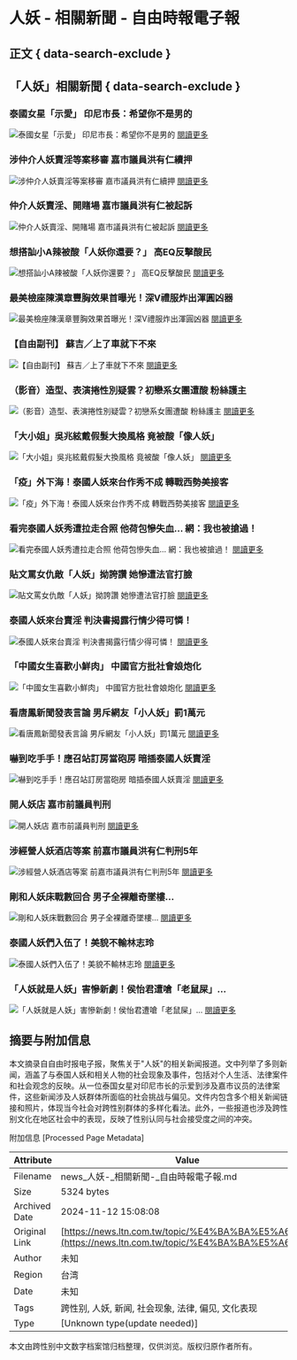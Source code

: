 # 人妖 - 相關新聞 - 自由時報電子報

## 正文 { data-search-exclude }


## 「人妖」相關新聞 { data-search-exclude }

### 泰國女星「示愛」 印尼市長：希望你不是男的
![泰國女星「示愛」 印尼市長：希望你不是男的](https://assets/images/all/default.jpg)
[閱讀更多](https://news.ltn.com.tw/news/world/breakingnews/2006715)

### 涉仲介人妖賣淫等案移審 嘉市議員洪有仁續押
![涉仲介人妖賣淫等案移審 嘉市議員洪有仁續押](https://assets/images/all/default.jpg)
[閱讀更多](https://news.ltn.com.tw/news/society/breakingnews/1975186)

### 仲介人妖賣淫、開賭場 嘉市議員洪有仁被起訴
![仲介人妖賣淫、開賭場 嘉市議員洪有仁被起訴](https://assets/images/all/default.jpg)
[閱讀更多](https://news.ltn.com.tw/news/society/breakingnews/1974440)

### 想搭訕小A辣被酸「人妖你還要？」 高EQ反擊酸民
![想搭訕小A辣被酸「人妖你還要？」 高EQ反擊酸民](https://img.ltn.com.tw/Upload/ent/page/800S/2024/10/18/phpivXUrB.jpg)
[閱讀更多](https://news.ltn.com.tw/news/entertainment/breakingnews/4834540)

### 最美檢座陳漢章豐胸效果首曝光！深V禮服炸出渾圓凶器
![最美檢座陳漢章豐胸效果首曝光！深V禮服炸出渾圓凶器](https://img.ltn.com.tw/Upload/ent/page/800S/2024/06/11/php71piHu.jpg)
[閱讀更多](https://news.ltn.com.tw/news/entertainment/breakingnews/4701785)

### 【自由副刊】 蘇吉／上了車就下不來
![【自由副刊】 蘇吉／上了車就下不來](https://img.ltn.com.tw/Upload/art/page/800S/2023/11/29/35.jpg)
[閱讀更多](https://news.ltn.com.tw/news/art/paper/1617885)

### （影音）造型、表演捲性別疑雲？初戀系女團遭酸 粉絲護主
![（影音）造型、表演捲性別疑雲？初戀系女團遭酸 粉絲護主](https://img.ltn.com.tw/Upload/ent/page/800S/2022/06/24/php0cZ1Uj.jpeg)
[閱讀更多](https://news.ltn.com.tw/news/entertainment/breakingnews/3970534)

### 「大小姐」吳兆絃戴假髮大換風格 竟被酸「像人妖」
![「大小姐」吳兆絃戴假髮大換風格 竟被酸「像人妖」](https://img.ltn.com.tw/Upload/ent/page/800S/2021/06/24/php5SPkav.jpg)
[閱讀更多](https://news.ltn.com.tw/news/entertainment/breakingnews/3581491)

### 「疫」外下海！泰國人妖來台作秀不成 轉戰西勢美接客
![「疫」外下海！泰國人妖來台作秀不成 轉戰西勢美接客](https://img.ltn.com.tw/Upload/news/600/2020/10/09/phpdxvYKf.jpg)
[閱讀更多](https://news.ltn.com.tw/news/society/breakingnews/3316630)

### 看完泰國人妖秀遭拉走合照 他荷包慘失血... 網：我也被搶過！
![看完泰國人妖秀遭拉走合照 他荷包慘失血... 網：我也被搶過！](https://img.ltn.com.tw/Upload/news/600/2019/12/24/phpimHYQS.jpg)
[閱讀更多](https://news.ltn.com.tw/news/life/breakingnews/3018889)

### 貼文罵女仇敵「人妖」拗誇讚 她慘遭法官打臉
![貼文罵女仇敵「人妖」拗誇讚 她慘遭法官打臉](https://img.ltn.com.tw/Upload/news/600/2019/07/20/2859137_1.jpg)
[閱讀更多](https://news.ltn.com.tw/news/society/breakingnews/2859137)

### 泰國人妖來台賣淫 判決書揭露行情少得可憐！
![泰國人妖來台賣淫 判決書揭露行情少得可憐！](https://img.ltn.com.tw/Upload/news/600/2019/01/10/2667812_2.jpg)
[閱讀更多](https://news.ltn.com.tw/news/society/breakingnews/2667812)

### 「中國女生喜歡小鮮肉」 中國官方批社會娘炮化
![「中國女生喜歡小鮮肉」 中國官方批社會娘炮化](https://assets/images/all/default.jpg)
[閱讀更多](https://news.ltn.com.tw/news/world/breakingnews/2544225)

### 看唐鳳新聞發表言論 男斥網友「小人妖」罰1萬元
![看唐鳳新聞發表言論 男斥網友「小人妖」罰1萬元](https://assets/images/all/default.jpg)
[閱讀更多](https://news.ltn.com.tw/news/society/breakingnews/2363792)

### 嚇到吃手手！應召站訂房當砲房 暗插泰國人妖賣淫
![嚇到吃手手！應召站訂房當砲房 暗插泰國人妖賣淫](https://assets/images/all/default.jpg)
[閱讀更多](https://news.ltn.com.tw/news/society/breakingnews/2250913)

### 開人妖店 嘉市前議員判刑
![開人妖店 嘉市前議員判刑](https://assets/images/all/default.jpg)
[閱讀更多](https://news.ltn.com.tw/news/society/paper/1135705)

### 涉經營人妖酒店等案 前嘉市議員洪有仁判刑5年
![涉經營人妖酒店等案 前嘉市議員洪有仁判刑5年](https://assets/images/all/default.jpg)
[閱讀更多](https://news.ltn.com.tw/news/society/breakingnews/2194800)

### 剛和人妖床戰數回合 男子全裸離奇墜樓...
![剛和人妖床戰數回合 男子全裸離奇墜樓...](https://assets/images/all/default.jpg)
[閱讀更多](https://news.ltn.com.tw/news/world/breakingnews/2089641)

### 泰國人妖們入伍了！美貌不輸林志玲
![泰國人妖們入伍了！美貌不輸林志玲](https://assets/images/all/default.jpg)
[閱讀更多](https://news.ltn.com.tw/news/entertainment/breakingnews/2029497)

### 「人妖就是人妖」害慘新劇！侯怡君遭嗆「老鼠屎」...
![「人妖就是人妖」害慘新劇！侯怡君遭嗆「老鼠屎」...](https://assets/images/all/default.jpg)
[閱讀更多](https://news.ltn.com.tw/news/entertainment/breakingnews/2014800)

## 摘要与附加信息

<!-- tcd_abstract -->
本文摘录自自由时报电子报，聚焦关于"人妖"的相关新闻报道。文中列举了多则新闻，涵盖了与泰国人妖和相关人物的社会现象及事件，包括对个人生活、法律案件和社会观念的反映。从一位泰国女星对印尼市长的示爱到涉及嘉市议员的法律案件，这些新闻涉及人妖群体所面临的社会挑战与偏见。文件内包含多个相关新闻链接和照片，体现当今社会对跨性别群体的多样化看法。此外，一些报道也涉及跨性别文化在地区社会中的表现，反映了性别认同与社会接受度之间的冲突。
<!-- tcd_abstract_end -->

附加信息 [Processed Page Metadata]

| Attribute       | Value                                  |
|-----------------|----------------------------------------|
| Filename        | news_人妖-_相關新聞-_自由時報電子報.md                             |
| Size            | 5324 bytes                           |
| Archived Date   | 2024-11-12 15:08:08                             |
| Original Link   | [https://news.ltn.com.tw/topic/%E4%BA%BA%E5%A6%96](https://news.ltn.com.tw/topic/%E4%BA%BA%E5%A6%96)                       |
| Author          | 未知                               |
| Region          | 台湾                               |
| Date            | 未知                                 |
| Tags            | 跨性别, 人妖, 新闻, 社会现象, 法律, 偏见, 文化表现                                 |
| Type            | [Unknown type(update needed)]                                 |
<!-- tcd_table_end -->

本文由跨性别中文数字档案馆归档整理，仅供浏览。版权归原作者所有。
